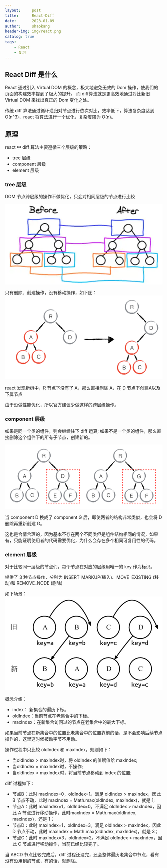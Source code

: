 ```yaml
---
layout:     post
title:      React-Diff
date:       2023-01-09
author:     shaokang
header-img: img/react.png
catalog: true
tags:
    - React
    - 复习
---
```


## React Diff 是什么
React 通过引入 Virtual DOM 的概念，极大地避免无效的 Dom 操作，使我们的页面的构建效率提到了极大的提升。
而 diff算法就是更高效地通过对比新旧 Virtual DOM 来找出真正的 Dom 变化之处。

传统 diff 算法通过循环递归对节点进行依次对比，效率低下，算法复杂度达到 O(n^3)，react 将算法进行一个优化，复杂度降为 O(n)。

## 原理
react 中 diff 算法主要遵循三个层级的策略：
* tree 层级
* component 层级
* element 层级

### tree 层级
DOM 节点跨层级的操作不做优化，只会对相同层级的节点进行比较

![tree 层级](/img/react-tree.png)

只有删除、创建操作，没有移动操作，如下图：
![remove a](/img/react-tree-a.png)

react 发现新树中，R 节点下没有了 A，那么直接删除 A，在 D 节点下创建A以及下属节点

由于没做性能优化，所以官方建议少做这样的跨层级操作。

### component 层级

如果是同一个类的组件，则会继续往下 diff 运算; 如果不是一个类的组件，那么直接删除这个组件下的所有子节点，创建新的。

![component 层级](/img/react-component.png)

当 component D 换成了 component G 后，即使两者的结构非常类似，也会将 D 删除再重新创建 G。

这也是合情合理的，因为基本不存在两个不同类但是组件结构相同的情况，如果有，只能证明使用者的代码需要优化，为什么会存在多个相同可复用性的代码。


### element 层级
对于比较同一层级的节点们，每个节点在对应的层级用唯一的 key 作为标识。

提供了 3 种节点操作，分别为 INSERT_MARKUP(插入)、MOVE_EXISTING (移动)和 REMOVE_NODE (删除)

如下场景：
![element 层级](/img/react-element.png)

概念介绍：
* index： 新集合的遍历下标。
* oldIndex：当前节点在老集合中的下标。
* maxIndex：在新集合访问过的节点在老集合中的最大下标。

如果当前节点在新集合中的位置比老集合中的位置靠前的话，是不会影响后续节点操作的，这里这时候被动字节不用动。

操作过程中只比较 oldIndex 和 maxIndex，规则如下：
* 当oldIndex > maxIndex时，将 oldIndex 的值赋值给 maxIndex;
* 当oldIndex = maxIndex时，不操作;
* 当oldIndex < maxIndex时，将当前节点移动到 index 的位置;

diff 过程如下：
* 节点B：此时 maxIndex=0，oldIndex=1。满足 oldIndex > maxIndex，因此 B 节点不动，此时 maxIndex = Math.max(oldIndex, maxIndex)，就是 1;
* 节点A：此时 maxIndex=1，oldIndex=0。不满足 oldIndex > maxIndex，因此 A 节点进行移动操作，此时maxIndex = Math.max(oldIndex, maxIndex)，还是 1；
* 节点D：此时 maxIndex=1，oldIndex=3。满足 oldIndex > maxIndex，因此 D 节点不动，此时 maxIndex = Math.max(oldIndex, maxIndex)，就是 3；
* 节点C：此时 maxIndex=3，oldIndex=2。不满足 oldIndex > maxIndex，因此 C 节点进行移动操作，当前已经比较完了。

当 ABCD 节点比较完成后，diff 过程还没完，还会整体遍历老集合中节点，看有没有没用到的节点，有的话，就删除。





